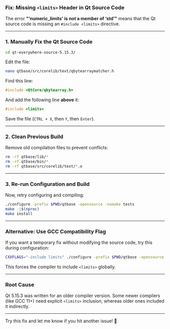 ### **Fix: Missing `<limits>` Header in Qt Source Code**

The error **"‘numeric_limits’ is not a member of ‘std’"** means that the Qt source code is missing an `#include <limits>` directive.

---

### **1. Manually Fix the Qt Source Code**
```sh
cd qt-everywhere-source-5.15.3/
```
Edit the file:
```sh
nano qtbase/src/corelib/text/qbytearraymatcher.h
```
Find this line:
```cpp
#include <QtCore/qbytearray.h>
```
And add the following line **above** it:
```cpp
#include <limits>
```
Save the file (`CTRL + X`, then `Y`, then `Enter`).

---

### **2. Clean Previous Build**
Remove old compilation files to prevent conflicts:
```sh
rm -rf qtbase/lib/*
rm -rf qtbase/bin/*
rm -rf qtbase/src/corelib/text/*.o
```

---

### **3. Re-run Configuration and Build**
Now, retry configuring and compiling:
```sh
./configure -prefix $PWD/qtbase -opensource -nomake tests
make -j$(nproc)
make install
```

---

### **Alternative: Use GCC Compatibility Flag**
If you want a temporary fix without modifying the source code, try this during configuration:
```sh
CXXFLAGS="-include limits" ./configure -prefix $PWD/qtbase -opensource -nomake tests
```
This forces the compiler to include `<limits>` globally.

---

### **Root Cause**
Qt 5.15.3 was written for an older compiler version. Some newer compilers (like GCC 11+) need explicit `<limits>` inclusion, whereas older ones included it indirectly.

---

Try this fix and let me know if you hit another issue! 🚀